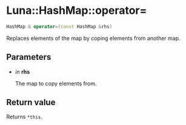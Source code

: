 # Luna::HashMap::operator=

```c++
HashMap & operator=(const HashMap &rhs)
```

Replaces elements of the map by coping elements from another map. 



## Parameters
* *in* **rhs**

    The map to copy elements from. 

## Return value
Returns `*this`. 

